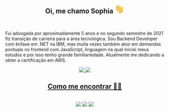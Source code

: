<h2 align="center">Oi, me chamo Sophia <img src="https://raw.githubusercontent.com/ABSphreak/ABSphreak/master/gifs/Hi.gif" width="30px"></h2> <br>
<p>Fui advogada por aproximadamente 5 anos e no segundo semestre de 2021 fiz transição de carreira para a área tecnológica. Sou Backend Developer com ênfase em .NET na IBM, mas muita vezes também atuo em demandas pontuais no frontend com JavaScript, linguagem na qual iniciei meus estudos e por isso tenho grande familiariedade. Atualmente me dedicando a obter a certificação em AWS.
  
<div align="center">
  <a href="https://github.com/sophiablazizza">
  <img height="180em" src="https://github-readme-stats.vercel.app/api?username=sophiablazizza&show_icons=true&theme=dracula&include_all_commits=true&count_private=true"/>
  <img height="180em" src="https://github-readme-stats.vercel.app/api/top-langs/?username=sophiablazizza&layout=compact&langs_count=7&theme=dracula"/>
</div>

<h2 align="center">Como me encontrar 🕵️‍♀️</h2> <br>
<div align="center">
  <a href = "mailto:sblazizza@gmail.com"><img src="https://img.shields.io/badge/Gmail-D14836?style=for-the-badge&logo=gmail&logoColor=white"></a>
  <a href="https://www.linkedin.com/in/sophiablazizza/" target="_blank"><img src="https://img.shields.io/badge/-LinkedIn-%230077B5?style=for-the-badge&logo=linkedin&logoColor=white" target="_blank"></a>
  <a href = "https://api.whatsapp.com/send/?phone=5514997509615&text&app_absent=0"><img src="https://img.shields.io/badge/WhatsApp-25D366?style=for-the-badge&logo=whatsapp&logoColor=white"></a>
</div>


